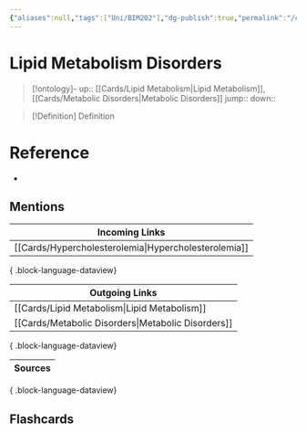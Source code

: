 ```yaml
---
{"aliases":null,"tags":["Uni/BIM202"],"dg-publish":true,"permalink":"/cards/lipid-metabolism-disorders/","dgPassFrontmatter":true}
---
```


# Lipid Metabolism Disorders

> [!ontology]-
> up:: [[Cards/Lipid Metabolism\|Lipid Metabolism]], [[Cards/Metabolic Disorders\|Metabolic Disorders]]
> jump:: 
> down:: 

> [!Definition] Definition

# Reference

- 

## Mentions

| Incoming Links                                          |
| ------------------------------------------------------- |
| [[Cards/Hypercholesterolemia\|Hypercholesterolemia]] |

{ .block-language-dataview}

| Outgoing Links                                        |
| ----------------------------------------------------- |
| [[Cards/Lipid Metabolism\|Lipid Metabolism]]       |
| [[Cards/Metabolic Disorders\|Metabolic Disorders]] |

{ .block-language-dataview}

| Sources |
| ------- |

{ .block-language-dataview}

## Flashcards